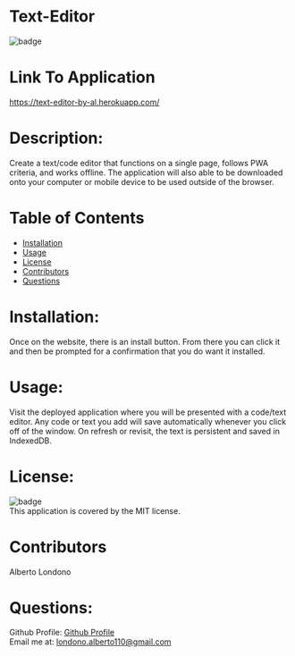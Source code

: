 # Text-Editor

![badge](https://img.shields.io/badge/license-MIT-orange)

# Link To Application
https://text-editor-by-al.herokuapp.com/

# Description: 
Create a text/code editor that functions on a single page, follows PWA criteria, and works offline. The application will also able to be downloaded onto your computer or mobile device to be used outside of the browser.

# Table of Contents
* [Installation](#installation)
* [Usage](#usage)
* [License](#license)
* [Contributors](#contributors)
* [Questions](#questions)

# Installation:
Once on the website, there is an install button. From there you can click it and then be prompted for a confirmation that you do want it installed.
# Usage: 
Visit the deployed application where you will be presented with a code/text editor. Any code or text you add will save automatically whenever you click off of the window. On refresh or revisit, the text is persistent and saved in IndexedDB.
# License:
![badge](https://img.shields.io/badge/license-MIT-orange)
<br />
This application is covered by the MIT license. 
# Contributors 
Alberto Londono
# Questions:
Github Profile: [Github Profile](https://github.com/Guapguap)
<br>
Email me at: londono.alberto110@gmail.com

